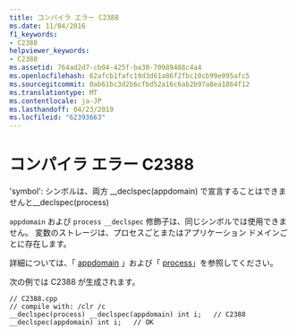 ```yaml
---
title: コンパイラ エラー C2388
ms.date: 11/04/2016
f1_keywords:
- C2388
helpviewer_keywords:
- C2388
ms.assetid: 764ad2d7-cb04-425f-ba30-70989488c4a4
ms.openlocfilehash: 62afcb1fafc19d3d61a86f2fbc10cb99e095afc5
ms.sourcegitcommit: 0ab61bc3d2b6cfbd52a16c6ab2b97a8ea1864f12
ms.translationtype: MT
ms.contentlocale: ja-JP
ms.lasthandoff: 04/23/2019
ms.locfileid: "62393663"
---
```

# <a name="compiler-error-c2388"></a>コンパイラ エラー C2388

'symbol': シンボルは、両方 __declspec(appdomain) で宣言することはできませんと\__declspec(process)

 `appdomain` および `process` `__declspec` 修飾子は、同じシンボルでは使用できません。 変数のストレージは、プロセスごとまたはアプリケーション ドメインごとに存在します。

詳細については、「 [appdomain](../../cpp/appdomain.md) 」および「 [process](../../cpp/process.md)」を参照してください。

次の例では C2388 が生成されます。

```
// C2388.cpp
// compile with: /clr /c
__declspec(process) __declspec(appdomain) int i;   // C2388
__declspec(appdomain) int i;   // OK
```